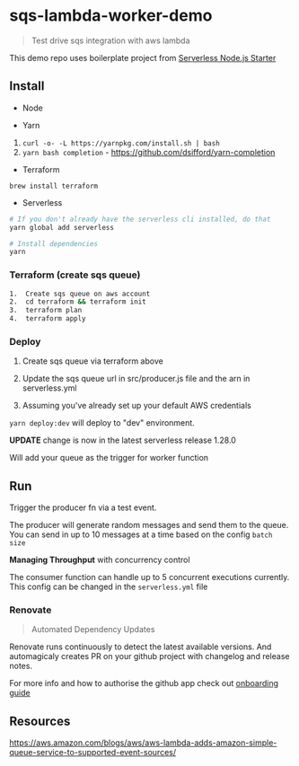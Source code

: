 # sqs-lambda-worker-demo

> Test drive sqs integration with aws lambda

This demo repo uses boilerplate project from [Serverless Node.js Starter](https://github.com/shavo007/serverless-nodejs-starter)

## Install

-   Node

-   Yarn

1.  `curl -o- -L https://yarnpkg.com/install.sh | bash`
2.  `yarn bash completion` - https://github.com/dsifford/yarn-completion

-   Terraform

`brew install terraform`

-   Serverless

```bash
# If you don't already have the serverless cli installed, do that
yarn global add serverless

# Install dependencies
yarn
```

### Terraform (create sqs queue)

```bash
1.  Create sqs queue on aws account
2.  cd terraform && terraform init
3.  terraform plan
4.  terraform apply
```

### Deploy

1.  Create sqs queue via terraform above
2.  Update the sqs queue url in src/producer.js file and the arn in serverless.yml

3.  Assuming you've already set up your default AWS credentials

`yarn deploy:dev` will deploy to "dev" environment.

**UPDATE** change is now in the latest serverless release 1.28.0

Will add your queue as the trigger for worker function

## Run

Trigger the producer fn via a test event.

The producer will generate random messages and send them to the queue.
You can send in up to 10 messages at a time based on the config `batch size`

**Managing Throughput** with concurrency control

The consumer function can handle up to 5 concurrent executions currently. This config can be changed in the `serverless.yml` file

### Renovate

> Automated Dependency Updates

Renovate runs continuously to detect the latest available versions. And automagicaly creates PR on your github project with changelog and release notes.

For more info and how to authorise the github app check out [onboarding guide](https://renovateapp.com/docs/getting-started/configure-renovate)

## Resources

https://aws.amazon.com/blogs/aws/aws-lambda-adds-amazon-simple-queue-service-to-supported-event-sources/
